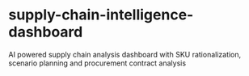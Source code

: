 # supply-chain-intelligence-dashboard
AI powered supply chain analysis dashboard with SKU rationalization, scenario planning and procurement contract analysis
